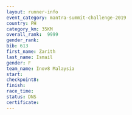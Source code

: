 ```yaml
---
layout: runner-info 
event_category: mantra-summit-challenge-2019 
country: PH
category_km: 35KM 
overall_rank:  9999
gender_rank: 
bib: 613
first_name: Zarith
last_name: Ismail
gender: F
team_name: Inov8 Malaysia
start: 
checkpoint8: 
finish: 
race_time: 
status: DNS
certificate: 
---
```

